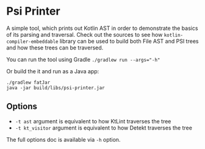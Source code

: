 # Psi Printer

A simple tool, which prints out Kotlin AST in order to demonstrate the basics of its parsing and traversal. Check out the sources to see how `kotlin-compiler-embeddable` library can be used to build both File AST and PSI trees and how these trees can be traversed.

You can run the tool using Gradle
`./gradlew run --args="-h"`

Or build the it and run as a Java app:
```
./gradlew fatJar
java -jar build/libs/psi-printer.jar
```

## Options

- `-t ast` argument is equivalent to how KtLint traverses the tree
- `-t kt_visitor` argument is equivalent to how Detekt traverses the tree

The full options doc is available via `-h` option.
